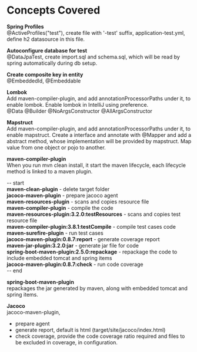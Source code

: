 # Concepts Covered

**Spring Profiles**  
@ActiveProfiles("test"), create file with '-test' suffix, application-test.yml, define h2 datasource in this file.

**Autoconfigure database for test**  
@DataJpaTest, create import.sql and schema.sql, which will be read by spring automatically during db setup.

**Create composite key in entity**  
@EmbeddedId, @Embeddable

**Lombok**  
Add maven-compiler-plugin, and add annotationProcessorPaths under it, to enable lombok. Enable lombok in IntelliJ using preference.  
@Data @Builder @NoArgsConstructor @AllArgsConstructor

**Mapstruct**  
Add maven-compiler-plugin, and add annotationProcessorPaths under it, to enable mapstruct. Create a interface and annotate with @Mapper and add a abstract method, whose implementation will be provided by mapstruct. Map value from one object or pojo to another.

**maven-compiler-plugin**  
When you run mvn clean install, it start the maven lifecycle, each lifecycle method is linked to a maven plugin.  

--  start  
**maven-clean-plugin** - delete target folder  
**jacoco-maven-plugin** - prepare jacoco agent  
**maven-resources-plugin** - scans and copies resource file  
**maven-compiler-plugin** - compile the code  
**maven-resources-plugin:3.2.0:testResources** - scans and copies test resource file  
**maven-compiler-plugin:3.8.1:testCompile** - compile test cases code  
**maven-surefire-plugin** - run test cases  
**jacoco-maven-plugin:0.8.7:report** - generate coverage report  
**maven-jar-plugin:3.2.0:jar** - generate jar file for code  
**spring-boot-maven-plugin:2.5.0:repackage** - repackage the code to include embedded tomcat and spring items  
**jacoco-maven-plugin:0.8.7:check** - run code coverage  
-- end

**spring-boot-maven-plugin**  
repackages the jar generated by maven, along with embedded tomcat and spring items.

**Jacoco**  
jacoco-maven-plugin,  
- prepare agent  
- generate report, default is html (target/site/jacoco/index.html) 
- check coverage, provide the code coverage ratio required and files to be excluded in coverage, in configuration.
